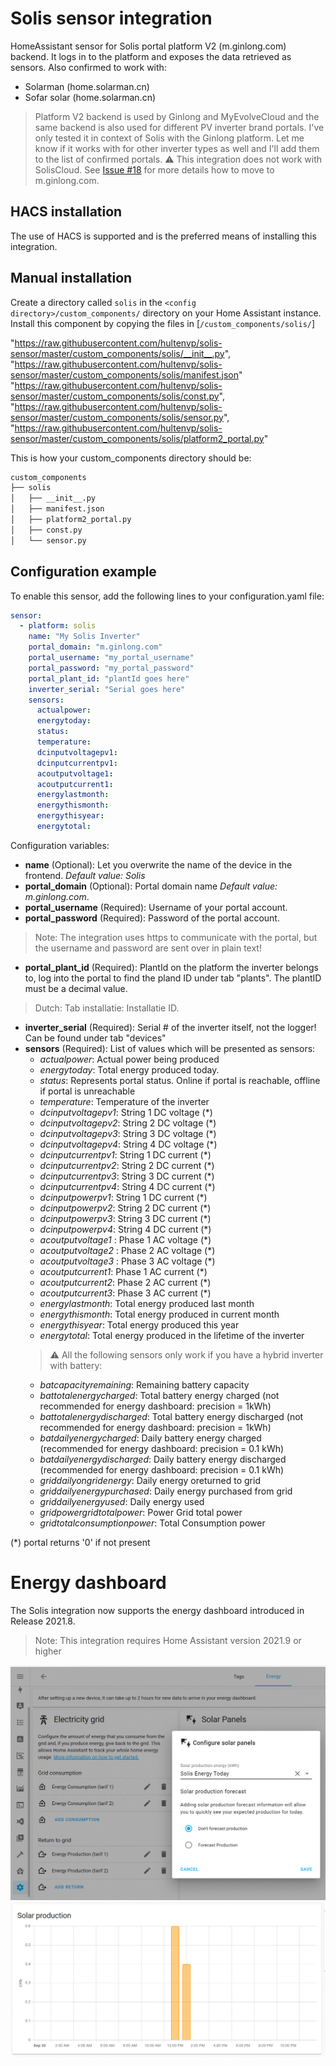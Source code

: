 # Solis sensor integration
HomeAssistant sensor for Solis portal platform V2 (m.ginlong.com) backend. It logs in to the platform and exposes the data retrieved as sensors.
Also confirmed to work with:
* Solarman (home.solarman.cn)
* Sofar solar (home.solarman.cn)

> Platform V2 backend is used by Ginlong and MyEvolveCloud and the same backend is also used for different PV inverter brand portals. I've only tested it in context of Solis with the Ginlong platform. Let me know if it works with for other inverter types as well and I'll add them to the list of confirmed portals.
> :warning: This integration does not work with SolisCloud. See [Issue #18](https://github.com/hultenvp/solis-sensor/issues/18) for more details how to move to m.ginlong.com.

## HACS installation

The use of HACS is supported and is the preferred means of installing this integration.

## Manual installation

Create a directory called `solis` in the `<config directory>/custom_components/` directory on your Home Assistant instance.
Install this component by copying the files in [`/custom_components/solis/`]

"https://raw.githubusercontent.com/hultenvp/solis-sensor/master/custom_components/solis/__init__.py",
"https://raw.githubusercontent.com/hultenvp/solis-sensor/master/custom_components/solis/manifest.json"
"https://raw.githubusercontent.com/hultenvp/solis-sensor/master/custom_components/solis/const.py",
"https://raw.githubusercontent.com/hultenvp/solis-sensor/master/custom_components/solis/sensor.py",
"https://raw.githubusercontent.com/hultenvp/solis-sensor/master/custom_components/solis/platform2_portal.py"

This is how your custom_components directory should be:
```bash
custom_components
├── solis
│   ├── __init__.py
│   ├── manifest.json
│   ├── platform2_portal.py
│   ├── const.py
│   └── sensor.py
```

## Configuration example

To enable this sensor, add the following lines to your configuration.yaml file:

``` YAML
sensor:
  - platform: solis
    name: "My Solis Inverter"
    portal_domain: "m.ginlong.com"
    portal_username: "my_portal_username"
    portal_password: "my_portal_password"
    portal_plant_id: "plantId goes here"
    inverter_serial: "Serial goes here"
    sensors:
      actualpower:
      energytoday:
      status:
      temperature:
      dcinputvoltagepv1:
      dcinputcurrentpv1:
      acoutputvoltage1:
      acoutputcurrent1:
      energylastmonth:
      energythismonth:
      energythisyear:
      energytotal:
```

Configuration variables:

* **name** (Optional): Let you overwrite the name of the device in the frontend. *Default value: Solis*
* **portal_domain** (Optional): Portal domain name *Default value: m.ginlong.com*.
* **portal_username** (Required): Username of your portal account.
* **portal_password** (Required): Password of the portal account. 
> Note: The integration uses https to communicate with the portal, but the username and password are sent over in plain text!
* **portal_plant_id** (Required): PlantId on the platform the inverter belongs to, log into the portal to find the pland ID under tab "plants". The plantID must be a decimal value. 
> Dutch: Tab installatie: Installatie ID. 
* **inverter_serial** (Required): Serial # of the inverter itself, not the logger! Can be found under tab "devices" 
* **sensors** (Required): List of values which will be presented as sensors:
  * *actualpower*: Actual power being produced
  * *energytoday*: Total energy produced today.
  * *status*: Represents portal status. Online if portal is reachable, offline if portal is unreachable
  * *temperature*: Temperature of the inverter
  * *dcinputvoltagepv1*: String 1 DC voltage (*)
  * *dcinputvoltagepv2*: String 2 DC voltage (*)
  * *dcinputvoltagepv3*: String 3 DC voltage (*)
  * *dcinputvoltagepv4*: String 4 DC voltage (*)
  * *dcinputcurrentpv1*: String 1 DC current (*)
  * *dcinputcurrentpv2*: String 2 DC current (*)
  * *dcinputcurrentpv3*: String 3 DC current (*)
  * *dcinputcurrentpv4*: String 4 DC current (*)
  * *dcinputpowerpv1*: String 1 DC current (*)
  * *dcinputpowerpv2*: String 2 DC current (*)
  * *dcinputpowerpv3*: String 3 DC current (*)
  * *dcinputpowerpv4*: String 4 DC current (*)
  * *acoutputvoltage1* : Phase 1 AC voltage (*)
  * *acoutputvoltage2* : Phase 2 AC voltage (*)
  * *acoutputvoltage3* : Phase 3 AC voltage (*)
  * *acoutputcurrent1*: Phase 1 AC current (*)
  * *acoutputcurrent2*: Phase 2 AC current (*)
  * *acoutputcurrent3*: Phase 3 AC current (*)
  * *energylastmonth*: Total energy produced last month 
  * *energythismonth*: Total energy produced in current month
  * *energythisyear*: Total energy produced this year
  * *energytotal*: Total energy produced in the lifetime of the inverter
  > :warning: All the following sensors only work if you have a hybrid inverter with battery:
  * *batcapacityremaining*: Remaining battery capacity 
  * *battotalenergycharged*: Total battery energy charged (not recommended for energy dashboard: precision = 1kWh)
  * *battotalenergydischarged*: Total battery energy discharged (not recommended for energy dashboard: precision = 1kWh)
  * *batdailyenergycharged*: Daily battery energy charged (recommended for energy dashboard: precision = 0.1 kWh)
  * *batdailyenergydischarged*: Daily battery energy discharged (recommended for energy dashboard: precision = 0.1 kWh)
  * *griddailyongridenergy*: Daily energy oreturned to grid
  * *griddailyenergypurchased*: Daily energy purchased from grid
  * *griddailyenergyused*: Daily energy used
  * *gridpowergridtotalpower*: Power Grid total power
  * *gridtotalconsumptionpower*: Total Consumption power
 
(*) portal returns '0' if not present

# Energy dashboard
The Solis integration now supports the energy dashboard introduced in Release 2021.8. 
> Note: This integration requires Home Assistant version 2021.9 or higher

![dashboard integration](./image/energy_dashboard_integration.GIF)
![energy production](./image/solar_production_energy_dashboard.GIF)
